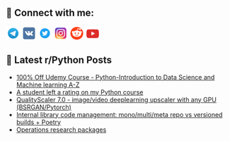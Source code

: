 ## 🔎 Connect with me:
[<img src="https://github.com/bullbesh/bullbesh/blob/main/images/Telegram.png" width="32" height="32" />](https://t.me/bullbesh)
[<img src="https://github.com/bullbesh/bullbesh/blob/main/images/VK.png" width="32" height="32" />](https://vk.com/bullbesh)
[<img src="https://github.com/bullbesh/bullbesh/blob/main/images/Twitter.png" width="32" height="32" />](https://twitter.com/bullbesh1)
[<img src="https://github.com/bullbesh/bullbesh/blob/main/images/Instagram.png" width="32" height="32" />](https://www.instagram.com/bullbesh)
[<img src="https://github.com/bullbesh/bullbesh/blob/main/images/Reddit.png" width="32" height="32" />](https://www.reddit.com/user/bullbesh)
[<img src="https://github.com/bullbesh/bullbesh/blob/main/images/YouTube.png" width="32" height="32" />](https://www.youtube.com/channel/UCtfjRs6uzgq5mfm8S06WTcg)

## 📕 Latest r/Python Posts
<!-- BLOG-POST-LIST:START -->
- [100% Off Udemy Course - Python-Introduction to Data Science and Machine learning A-Z](https://www.reddit.com/r/Python/comments/z4iidh/100_off_udemy_course_pythonintroduction_to_data/)
- [A student left a rating on my Python course](https://www.reddit.com/r/Python/comments/z4h0ai/a_student_left_a_rating_on_my_python_course/)
- [QualityScaler 7.0 - image/video deeplearning upscaler with any GPU &lpar;BSRGAN/Pytorch&rpar;](https://www.reddit.com/r/Python/comments/z4g2p7/qualityscaler_70_imagevideo_deeplearning_upscaler/)
- [Internal library code management: mono/multi/meta repo vs versioned builds + Poetry](https://www.reddit.com/r/Python/comments/z4fr1q/internal_library_code_management_monomultimeta/)
- [Operations research packages](https://www.reddit.com/r/Python/comments/z4dxlr/operations_research_packages/)
<!-- BLOG-POST-LIST:END -->
